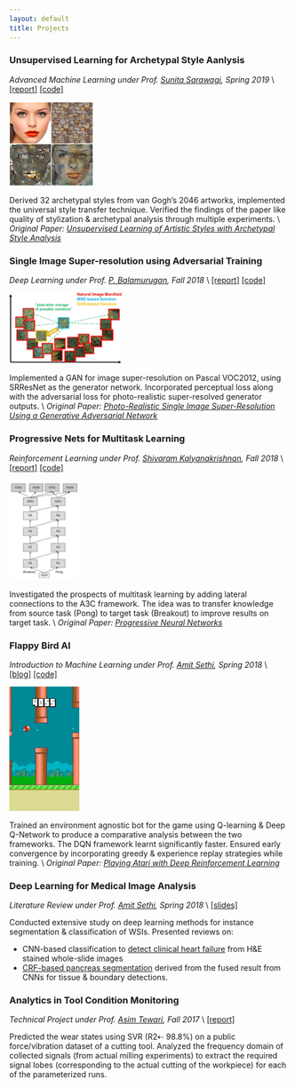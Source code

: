 ```yaml
---
layout: default
title: Projects
---
```


### Unsupervised Learning for Archetypal Style Aanlysis
*Advanced Machine Learning under Prof. [Sunita Sarawagi](https://www.cse.iitb.ac.in/~sunita/), Spring 2019* \\
[[report]](/docs/aml.pdf) [[code]](https://github.com/sumanvid97/archetypal_style_analysis)

<img src="/docs/style_transfer.png" style="width:30%; height:30%"/>

Derived 32 archetypal styles from van Gogh’s 2046 artworks, implemented the universal style transfer technique. Verified the findings of the paper like quality of stylization & archetypal analysis through multiple experiments. \\
*Original Paper: [Unsupervised Learning of Artistic Styles with
Archetypal Style Analysis](https://papers.nips.cc/paper/7893-unsupervised-learning-of-artistic-styles-with-archetypal-style-analysis.pdf)*


### Single Image Super-resolution using Adversarial Training
*Deep Learning under Prof. [P. Balamurugan](http://www.ieor.iitb.ac.in/balamurugan.palaniappan), Fall 2018* \\
[[report]](/docs/dl.pdf) [[code]](https://github.com/sumanvid97/DL_Project)

<img src="/docs/srgan_manifold.png" style="width:40%; height:30%"/>

Implemented a GAN for image super-resolution on Pascal VOC2012, using SRResNet as the generator network. Incorporated perceptual loss along with the adversarial loss for photo-realistic super-resolved generator outputs. \\
*Original Paper: [Photo-Realistic Single Image Super-Resolution Using a Generative Adversarial
Network](http://openaccess.thecvf.com/content_cvpr_2017/papers/Ledig_Photo-Realistic_Single_Image_CVPR_2017_paper.pdf)*


### Progressive Nets for Multitask Learning  
*Reinforcement Learning under Prof. [Shivaram Kalyanakrishnan](https://www.cse.iitb.ac.in/~shivaram/), Fall 2018* \\
[[report]](/docs/fila.pdf) [[code]](https://github.com/sumanvid97/FILA_Project)

<img src="/docs/prog_nets.png" style="width:25%; height:40%"/>

Investigated the prospects of multitask learning by adding lateral connections to the A3C framework. The idea was to transfer knowledge from source task (Pong) to target task (Breakout) to improve results on target task. \\
*Original Paper: [Progressive Neural Networks](https://arxiv.org/pdf/1606.04671.pdf)*


### Flappy Bird AI 
*Introduction to Machine Learning under Prof. [Amit Sethi](https://www.ee.iitb.ac.in/~asethi/), Spring 2018* \\
[[blog]](https://medium.com/@videshsuman/using-reinforcement-learning-techniques-to-build-an-ai-bot-for-the-game-flappy-bird-30e0fd22f990) [[code]](https://github.com/sumanvid97/FlappyBird-AI)

<img src="/docs/flappy.gif" style="width:25%; height:35%"/>

Trained an environment agnostic bot for the game using Q-learning & Deep Q-Network to produce a comparative analysis between the two frameworks. The DQN framework learnt significantly faster. Ensured early convergence by incorporating greedy & experience replay strategies while training. \\
*Original Paper: [Playing Atari with Deep Reinforcement Learning](https://www.cs.toronto.edu/~vmnih/docs/dqn.pdf)*


### Deep Learning for Medical Image Analysis
*Literature Review under Prof. [Amit Sethi](https://www.ee.iitb.ac.in/~asethi/), Spring 2018* \\
[[slides]](/docs/rnd2.pdf)

Conducted extensive study on deep learning methods for instance segmentation & classification of WSIs. Presented reviews on:
- CNN-based classification to [detect clinical heart failure](https://journals.plos.org/plosone/article?id=10.1371/journal.pone.0192726) from H&E stained whole-slide images 
- [CRF-based pancreas segmentation](https://www.semanticscholar.org/paper/Pancreas-Segmentation-in-MRI-Using-Graph-Based-on-Cai-Lu/0dcf1410f08af6ed336c5908f89ceb0dad5d6a29) derived from the fused result from CNNs for tissue & boundary detections.


### Analytics in Tool Condition Monitoring
*Technical Project under Prof. [Asim Tewari](https://www.me.iitb.ac.in/?q=faculty/Prof.%20Asim%20Tewari), Fall 2017* \\
[[report]](/docs/rnd1.pdf)

Predicted the wear states using SVR (R2⇠ 98.8%) on a public force/vibration dataset of a cutting tool. Analyzed the frequency domain of collected signals (from actual milling experiments) to extract the required signal lobes (corresponding to the actual cutting of the workpiece) for each of the parameterized runs. 
